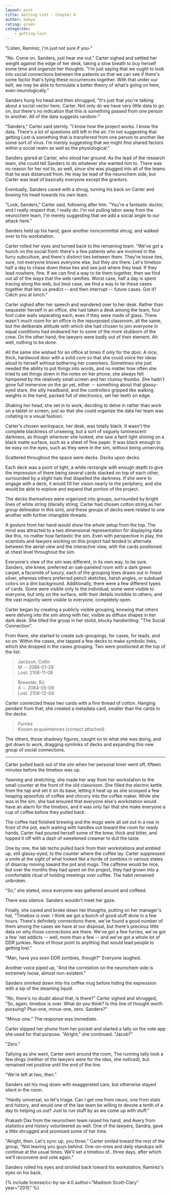 ```yaml
---
layout: post
title: Getting Lost - Chapter 6
author: makyo
rating: green
categories:
    - getting-lost
---
```


"Listen, Ramirez, I'm just not sure if you-"

"No.  Come on, Sanders, just hear me out."  Carter sighed and settled her weight against the edge of her desk, taking a slow breath to buy herself some time and organize her thoughts.  "I'm just saying that we ought to look into social connections between the patients so that we can see if there's some factor that's tying these occurrences together.  With that under our belt, we may be able to formulate a better theory of what's going on here, even neurologically."

Sanders hung his head and then shrugged, "It's just that you're talking about a social vector here, Carter.  Not only do we have very little data to go on, but there's no indication that this is something passed from one person to another.  All of the data suggests random-"

"Sanders," Carter said sternly.  "I know how the project works.  I know the data.  There's a lot of questions still left in the air.  I'm not suggesting that getting Lost is something that is transferred from one person to another like some sort of virus.  I'm merely suggesting that we might find shared factors within a social realm as well as the physiological."

Sanders glared at Carter, who stood her ground.  As the lead of the research team, she could tell Sanders to do whatever she wanted him to.  There was no reason for her not to, as well, since she was plugged into all of the teams that he was distanced from.  He may be lead of the neurochem side, but Carter was lead of basically everyone except the grantors.

Eventually, Sanders caved with a shrug, turning his back on Carter and bowing his head towards his own team.

"Look, Sanders," Carter said, following after him.  "You're a fantastic doctor, and I really respect that, I really do.  I'm not pulling labor away from the neurochem team, I'm merely suggesting that we add a social angle to our attack here."

Sanders held up his hand, gave another noncommittal shrug, and walked over to his workstation.

Carter rolled her eyes and turned back to the remaining team.  "We've got a hunch on the social front: there's a few patients who are involved in the furry subculture, and there's distinct ties between them.  They're loose ties, sure, not everyone knows everyone else, but they *are* there.  Let's timebox half a day to chase down these ties and see just where they lead.  If they lead nowhere, fine.  If we can find a way to tie them together, then we find out all of the ways that the web ramifies.  Worst case, half a day is spent tracing along the web, but best case, we find a way to tie these cases together that lets us predict -- and then interrupt -- future cases.  Got it?  Catch you at lunch."

Carter sighed after her speech and wandered over to her desk.  Rather than sequester herself in an office, she had taken a desk among the team, four foot cube walls separating each, even if they were made of glass.  There wasn't much room for an office in the repurposed classroom, all the same, but the deliberate attitude with which she had chosen to join everyone in equal conditions had endeared her to some of the more stubborn of the crew.  On the other hand, the lawyers were badly out of their element.  Ah well, nothing to be done.

All the same she wished for an office at times if only for the door.  A nice, thick, hardwood door with a solid core so that she could voice her ideas aloud to herself without bothering her coworkers.  Sometimes she just needed the ability to put things into words, and no matter how often she tried to set things down in the notes on her phone, she always felt hampered by the relatively small screen and her clumsy thumbs.  She hadn't gone full immersive on the go yet, either -- something about that glassy-eyed stare, the silly headband, and the controllers gripped like walking weights in the hand, packed full of electronics, set her teeth on edge.

Shaking her head, she set in to work, deciding to delve in rather than work on a tablet or screen, just so that she could organize the data her team was collating in a visual fashion.

Carter's chosen workspace, her desk, was totally black.  It wasn't the complete blackness of unseeing, but a sort of vaguely luminescent darkness, as though wherever she looked, she saw a faint light shining on a black matte surface, such as a sheet of fine paper.  It was black enough to be easy on the eyes, such as they were in the sim, without being unnerving.

Scattered throughout the space were decks.  Decks upon decks.

Each deck was a point of light, a white rectangle with enough depth to give the impression of there being several cards stacked on top of each other, surrounded by a slight halo that dispelled the darkness.  If she were to engage with a deck, it would fill her vision nearly to the periphery, and she would be able to explore and expand that portion of the project.

The decks themselves were organized into groups, surrounded by bright lines of white string (literally string; Carter had chosen cotton string as her group delineator in this sim), and these groups of decks were related to one another with further intangible threads.

A gesture from her hand would show the whole setup from the top.  The mind was attracted to a two dimensional representation for displaying data like this, no matter how fantastic the sim.  Even with perspective in play, the scientists and lawyers working on this project had tended to alternate between the aerial view and the interactive view, with the cards positioned at chest level throughout the sim.

Everyone's view of the sim was different, in its own way, to be sure.  Sanders, she knew, preferred an oak-paneled room with a dark green carpet, a facsimile of luxury, each of the grouping lines drawn out in finest silver, whereas others preferred pencil sketches, harsh angles, or subdued colors on a dim background.  Additionally, there were a few different types of cards.  Some were visible only to the individual; some were visible to everyone, but only on the surface, with their details invisible to others; and the vast majority were visible to everyone, completely open.

Carter began by creating a publicly visible grouping, knowing that others were delving into the sim along with her, visible as diffuse shapes in her dark desk.  She titled the group in her stolid, blocky handwriting: "The Social Connection".

From there, she started to create sub-groupings, for cases, for leads, and so on.  Within the cases, she tapped a few decks to make symbolic links, which she dropped in the cases grouping.  Two were positioned at the top of the list:

> Jackson, Collin  
> M -- 2086-01-28  
> Lost: 2108-11-08  

> Brewster, RJ  
> X -- 2084-05-09  
> Lost: 2108-12-04  

Carter connected these two cards with a fine thread of cotton.  Hanging pendant from that, she created a metadata card, smaller than the cards in the decks:

> _Furries_  
> Known acquaintances (contact attached)

The others, those shadowy figures, caught on to what she was doing, and got down to work, dragging symlinks of decks and expanding this new group of social connections.

-----

Carter pulled back out of the sim when her personal timer went off, fifteen minutes before the timebox was up.

Yawning and stretching, she made her way from her workstation to the small counter at the front of the old classroom.  She filled the electric kettle from the tap and set it on its base, letting it heat up as she scooped a few heaping spoonfuls of coffee and chicory into the coffee maker.  While she was in the sim, she had ensured that everyone else's workstation would have an alarm for the timebox, and it was only fair that she make everyone a cup of coffee before they pulled back.

The coffee had finished brewing and the mugs were all set out in a row in front of the pot, each waiting with handles out toward the room for ready hands.  Carter had poured herself some of the brew, thick and bitter, and topped it off with a dash of sweetened creamer to dull the taste.

One by one, the lab techs pulled back from their workstations and ambled up, still glassy-eyed, to the counter where the coffee lay.  Carter suppressed a smile at the sight of what looked like a horde of zombies in various states of disarray moving toward the pot and mugs.  The caffeine would be nice, but over the months they had spent on the project, they had grown into a comfortable ritual of holding meetings over coffee.  The habit remained unbroken.

"So," she stated, once everyone was gathered around and coffeed.

There was silence.  Sanders wouldn't meet her gaze.

Finally, she caved and broke down her thoughts, putting on her manager's hat, "Timebox is over.  I think we got a bunch of good stuff done in a few hours.  There's definitely connections there, we've found a good number of them among the cases we have at our disposal, but there's precious little data on why those connections are there.  We've got a few furries, we've got a few 'net addicts -- well, more than a few -- and we've got a whole lot of DDR junkies.  None of those point to anything that would lead people to getting lost."

"Man, have you *seen* DDR zombies, though?"  Everyone laughed.

Another voice piped up, "And the correlation on the neurochem side is extremely loose, almost non-existent."

Sanders smirked down into his coffee mug before hiding the expression with a sip of the steaming liquid.

"No, there's no doubt about that, is there?"  Carter sighed and shrugged, "So, again, timebox is over.  What do you think?  Is this line of thought worth pursuing?  Plus-one, minus-one, zero.  Sanders?"

"Minus-one."  The response was immediate.

Carter slipped her phone from her pocket and started a tally on the vote app she used for that purpose.  "Alright," she continued.  "Jacob?"

"Zero."

Tallying as she went, Carter went around the room,  The running tally took a few dings (neither of the lawyers were for the idea, she noticed), but remained net positive until the end of the line.

"We're left at two, then."

Sanders set his mug down with exaggerated care, but otherwise stayed silent in the room.

"Hardly universal, so let's triage.  Can I get one from neuro, one from stats and history, and would one of the law team be willing to devote a tenth of a day to helping us out?  Just to run stuff by as we come up with stuff."

Prakash Das from the neurochem team raised his hand, and Avery from statistics and history volunteered as well.  One of the lawyers, Sandra, gave a little shrugged and promised some of her time.

"Alright, then.  Let's sync up, you three."  Carter smiled toward the rest of the group, "Not leaving you guys behind.  One-on-ones and daily standups will continue at the usual times.  We'll set a timebox of...three days, after which we'll reconvene and vote again."

Sanders rolled his eyes and strolled back toward his workstation, Ramirez's eyes on his back.

{% include license/cc-by-sa-4.0 author="Madison Scott-Clary" year="2015" %}
